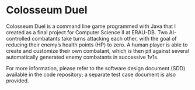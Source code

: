 # Colosseum Duel

Colosseum Duel is a command line game programmed with Java that I created as a final project for Computer Science II at ERAU-DB. Two AI-controlled combatants take turns attacking each other, with the goal of reducing their enemy’s health points (HP) to zero. A human player is able to create and customize their own combatant, which is then pit against several automatically generated enemy combatants in successive 1v1s.

For more information, please refer to the software design document (SDD) available in the code repository; a separate test case document is also provided.

